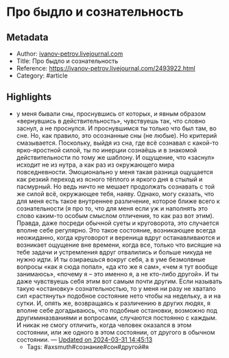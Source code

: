 # Про быдло и сознательность

## Metadata
- Author: [ivanov-petrov.livejournal.com]()
- Title: Про быдло и сознательность
- Reference: https://ivanov-petrov.livejournal.com/2493922.html
- Category: #article

## Highlights
- у меня бывали сны, проснувшись от которых, и явным образом «вернувшись в действительность», чувствуешь так, что словно заснул, а не проснулся. И проснувшимся ты только что был там, во сне. Но, как правило, это осознанные сны (не любые). Но критерий смазывается. Поскольку, выйдя из сна, где всё сознавал с какой-то ярко-яростной силой, ты по инерции сознаёшь и в знакомой действительности по тому же шаблону. И ощущение, что «заснул» исходит не из нутра, а как раз из окружающего мира повседневности. Эмоционально у меня такая разница ощущается как резкий переход из ясного тёплого и яркого дня в стылый и пасмурный. Но ведь ничто не мешает продолжать сознавать с той же силой всё, окружающее тебя, наяву.
Однако, могу сказать, что для меня есть такое внутреннее различение, которое ближе всего к сознательности (я про то, что для меня если уж и наполнять это слово каким-то особым смыслом отличения, то как раз вот этим). Правда, даже посреди обычной суеты и круговорота, это случается вполне себе регулярно. Это такое состояние, возникающее всегда неожиданно, когда круговорот и вереница вдруг останавливаются и возникает ощущение вне времени, когда все, только что висящие на тебе задачи и устремления вдруг отвалились и больше никуда не нужно идти. И ты озираешься  вокруг себя, а в уме безмолвные вопросы «как я сюда попал», «да кто же я сам», «чем я тут вообще занимаюсь», «почему я – это именно я, а не кто-либо другой». И ты даже чувствуешь себя этим вот самым почти другим. Если называть такую «остановку» сознательностью, то у меня ни разу не хватало сил «растянуть» подобное состояние нето чтобы на недельку, а и на сутки. И, опять же, возвращаясь к различению в других людях, я вполне себе догадываюсь, что подобные остановки, возможно под другиминазваниями и вопросами, случаются постоянно с каждым. И никак не смогу отличить, когда человек оказался в этом состоянии, или же одного в этом состоянии, от другого в обычном состоянии. — [Updated on 2024-03-31 14:45:13](https://hyp.is/IuPS3u9UEe6dF9PMAvz_lw/ivanov-petrov.livejournal.com/2493922.html)
   - Tags: #axsmuth#сознание#сон#другой#я
